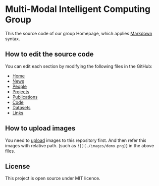 # Multi-Modal Intelligent Computing Group

This the source code of our group Homepage, which applies [Markdown](https://github.com/adam-p/markdown-here/wiki/Markdown-Cheatsheet) syntax.

## How to edit the source code
You can edit each section by modifying the following files in the GitHub:
- [Home](https://github.com/ahucv/Homepage/edit/master/public/source/home.md)
- [News](https://github.com/ahucv/Homepage/edit/master/public/source/news.md)
- [People](https://github.com/ahucv/Homepage/edit/master/public/source/people.md)
- [Projects](https://github.com/ahucv/Homepage/edit/master/public/source/project.md)
- [Publications](https://github.com/ahucv/Homepage/edit/master/public/source/publication.md)
- [Code](https://github.com/ahucv/Homepage/edit/master/public/source/code.md)
- [Datasets](https://github.com/ahucv/Homepage/edit/master/public/source/dataset.md)
- [Links](https://github.com/ahucv/Homepage/edit/master/public/source/link.md)


## How to upload images
You need to [upload](https://github.com/ahucv/Homepage/upload/master/public/images) images to this repository first. And then refer this images with relative path. (such as `![](./images/demo.png)`) in the above files.

## License
This project is open source under MIT licence.
